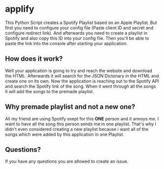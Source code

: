 # applify
This Python Script creates a Spotify Playlist based on an Apple Playlist. But first you need to configure your config file (Paste client ID and secret and configure redirect link). And afterwards you need to create a playlist in Spotify and also copy this ID into your config file. Then you'll be able to paste the link into the console after starting your application.

## How does it work?

Well your application is going to try and reach the website and download the HTML. Afterwards it will search for the JSON Dictonary in the HTML and create one on its own. Now the application is reaching out to the Spotify API and search the Spotify link of the song. When it went through all the songs it will add the songs to the premade playlist.

## Why premade playlist and not a new one?

All my friend are using Spotify exept for this **ONE** person and it annoys me. I want to have all the song this person sends me in one playlist. That's why I didn't even considered creating a new playlist because i want all of the songs which were added by this application in one Playlist.

## Questions?

If you have any questions you are allowed to create an issue.
